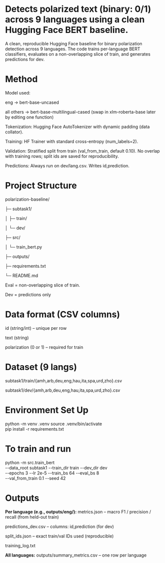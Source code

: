 # Detects polarized text (binary: 0/1) across 9 languages using a clean Hugging Face BERT baseline.
A clean, reproducible Hugging Face baseline for binary polarization detection across 9 languages.
The code trains per-language BERT classifiers, evaluates on a non-overlapping slice of train, and generates predictions for dev.

# Method 

Model used:

eng → bert-base-uncased

all others → bert-base-multilingual-cased
(swap in xlm-roberta-base later by editing one function)

Tokenization: Hugging Face AutoTokenizer with dynamic padding (data collator).

Training: HF Trainer with standard cross-entropy (num_labels=2).

Validation: Stratified split from train (val_from_train, default 0.10).
No overlap with training rows; split ids are saved for reproducibility.

Predictions: Always run on dev/lang.csv. Writes id,prediction.
# Project Structure
polarization-baseline/

├─ subtask1/

│  ├─ train/

│  └─ dev/ 

├─ src/

│  └─ train_bert.py  

├─ outputs/    

├─ requirements.txt

└─ README.md

Eval = non-overlapping slice of train.

Dev = predictions only

# Data format (CSV columns)
id (string/int) – unique per row

text (string)

polarization (0 or 1) – required for train

# Dataset (9 langs)
subtask1/train/{amh,arb,deu,eng,hau,ita,spa,urd,zho}.csv

subtask1/dev/{amh,arb,deu,eng,hau,ita,spa,urd,zho}.csv

# Environment Set Up
python -m venv .venv
source .venv/bin/activate        
pip install -r requirements.txt

# To train and run
python -m src.train_bert \
  --data_root subtask1 --train_dir train --dev_dir dev \
  --epochs 3 --lr 2e-5 --train_bs 64 --eval_bs 8 \
  --val_from_train 0.1 --seed 42

# Outputs
**Per language (e.g., outputs/eng/):**
metrics.json – macro F1 / precision / recall (from held-out train)

predictions_dev.csv – columns: id,prediction (for dev)

split_ids.json – exact train/val IDs used (reproducible)

training_log.txt

**All languages:**
outputs/summary_metrics.csv – one row per language



